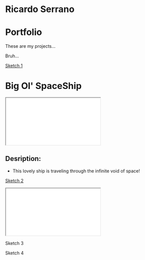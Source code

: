 # Ricardo Serrano

# Portfolio

These are my projects...

Bruh...

[Sketch 1](./sketch/)


# Big Ol' SpaceShip
<iframe src="./sketch/"></iframe>

## Desription: 
- This lovely ship is traveling through the infinite void of space!


[Sketch 2](./sketch/)
<iframe src="./sketch/"></iframe>

Sketch 3

Sketch 4
